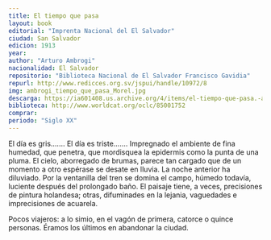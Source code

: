 ```yaml
---
title: El tiempo que pasa
layout: book
editorial: "Imprenta Nacional del El Salvador"
ciudad: San Salvador
edicion: 1913
year: 
author: "Arturo Ambrogi"
nacionalidad: El Salvador
repositorio: "Biblioteca Nacional de El Salvador Francisco Gavidia"
repurl: http://www.redicces.org.sv/jspui/handle/10972/8
img: ambrogi_tiempo_que_pasa_Morel.jpg
descarga: https://ia601408.us.archive.org/4/items/el-tiempo-que-pasa.-arturo-ambrogi/El%20tiempo%20que%20pasa.%20Arturo%20Ambrogi.pdf
biblioteca: http://www.worldcat.org/oclc/85001752
comprar: 
periodo: "Siglo XX"
---
```

 

El día es gris....... El día es triste....... Impregnado el ambiente de fina humedad, que penetra, que mordisquea la epidermis como la punta de una pluma. El cielo, aborregado de brumas, parece tan cargado que de un momento a otro espérase se desate en lluvia. La noche anterior ha diluviado. Por la ventanilla del tren se domina el campo, húmedo todavía, luciente después del prolongado baño. El paisaje tiene, a veces, precisiones de pintura holandesa; otras, difuminades en la lejania, vaguedades e imprecisiones de acuarela. 
 
Pocos viajeros: a lo simio, en el vagón de primera, catorce o quince personas. Éramos los últimos en abandonar la ciudad.
